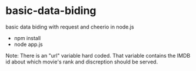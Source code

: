 # basic-data-biding
basic data biding with request and cheerio in node.js

* npm install
* node app.js

Note:
There is an "url" variable hard coded. That variable contains the IMDB id about which movie's rank and discreption should be served. 
